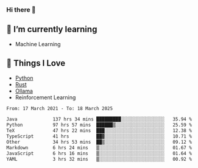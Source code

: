 ### Hi there 👋
<!-- ## About Me -->

## 🌱 I’m currently learning
- Machine Learning

## 🥰 Things I Love
- [Python](https://www.python.org/) 
- [Rust](https://www.rust-lang.org/)
- [Ollama](https://ollama.com)
- Reinforcement Learning

<!--START_SECTION:waka-->

```txt
From: 17 March 2021 - To: 18 March 2025

Java             137 hrs 34 mins █████████░░░░░░░░░░░░░░░░   35.94 %
Python           97 hrs 57 mins  ██████▒░░░░░░░░░░░░░░░░░░   25.59 %
TeX              47 hrs 22 mins  ███░░░░░░░░░░░░░░░░░░░░░░   12.38 %
TypeScript       41 hrs          ██▓░░░░░░░░░░░░░░░░░░░░░░   10.71 %
Other            34 hrs 53 mins  ██▒░░░░░░░░░░░░░░░░░░░░░░   09.12 %
Markdown         6 hrs 24 mins   ▒░░░░░░░░░░░░░░░░░░░░░░░░   01.67 %
JavaScript       6 hrs 16 mins   ▒░░░░░░░░░░░░░░░░░░░░░░░░   01.64 %
YAML             3 hrs 32 mins   ▒░░░░░░░░░░░░░░░░░░░░░░░░   00.92 %
```

<!--END_SECTION:waka-->

<!--
**CharlesC03/CharlesC03** is a ✨ _special_ ✨ repository because its `README.md` (this file) appears on your GitHub profile.

Here are some ideas to get you started:

- 🔭 I’m currently working on ...
- 🌱 I’m currently learning ...
- 👯 I’m looking to collaborate on ...
- 🤔 I’m looking for help with ...
- 💬 Ask me about ...
- 📫 How to reach me: ...
- 😄 Pronouns: ...
- ⚡ Fun fact: ...
-->
